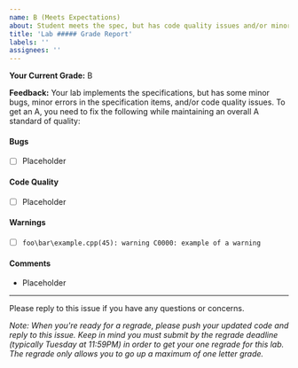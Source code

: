 ```yaml
---
name: B (Meets Expectations)
about: Student meets the spec, but has code quality issues and/or minor bugs.
title: 'Lab ##### Grade Report'
labels: ''
assignees: ''
---
```


**Your Current Grade:** B

**Feedback:** Your lab implements the specifications, but has some minor bugs, minor errors in the specification items, and/or code quality issues. To get an A, you need to fix the following while maintaining an overall A standard of quality:

<!-- For each section, if there is nothing to write, then either delete it or write "None!" -->
<!-- Example: -->
<!-- #### Warnings -->
<!-- * None! -->

<!-- Any bugs or problems related to spec items. -->
#### Bugs
* [ ] Placeholder

<!-- Problems that detract from the code's quality (see grading instructions for more info). -->
#### Code Quality
* [ ] Placeholder

<!-- Warnings outputted by the compiler on your machine. -->
<!-- (Either stick to the format below, or copy/paste them in a code block.) -->
#### Warnings
* [ ] `foo\bar\example.cpp(45): warning C0000: example of a warning`

<!-- Anything you want to note that isn't a task for the student. -->
<!-- (Examples being fun remarks, interesting observations, or questions for the student.) -->
#### Comments
* Placeholder

---

Please reply to this issue if you have any questions or concerns.

_Note: When you're ready for a regrade, please push your updated code and reply to this issue. Keep in mind you must submit by the regrade deadline (typically Tuesday at 11:59PM) in order to get your one regrade for this lab. The regrade only allows you to go up a maximum of one letter grade._
